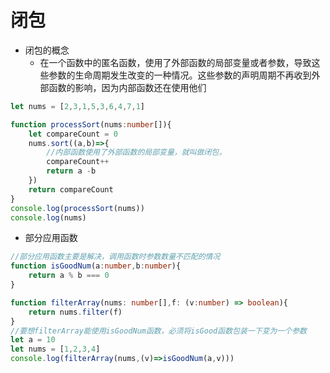 # 闭包

-   闭包的概念
    -   在一个函数中的匿名函数，使用了外部函数的局部变量或者参数，导致这些参数的生命周期发生改变的一种情况。这些参数的声明周期不再收到外部函数的影响，因为内部函数还在使用他们

```typescript
let nums = [2,3,1,5,3,6,4,7,1]

function processSort(nums:number[]){
    let compareCount = 0
    nums.sort((a,b)=>{
        //内部函数使用了外部函数的局部变量，就叫做闭包，
        compareCount++
        return a -b
    })
    return compareCount
}
console.log(processSort(nums))
console.log(nums)
```

-   部分应用函数

```typescript
//部分应用函数主要是解决，调用函数时参数数量不匹配的情况
function isGoodNum(a:number,b:number){
    return a % b === 0
}

function filterArray(nums: number[],f: (v:number) => boolean){
    return nums.filter(f)
}
//要想filterArray能使用isGoodNum函数，必须将isGood函数包装一下变为一个参数
let a = 10
let nums = [1,2,3,4]
console.log(filterArray(nums,(v)=>isGoodNum(a,v)))
```
